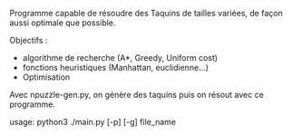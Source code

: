 Programme capable de résoudre des Taquins de tailles variées, de façon aussi optimale que possible.

Objectifs :
- algorithme de recherche (A*, Greedy, Uniform cost)
- fonctions heuristiques (Manhattan, euclidienne...)
- Optimisation

Avec npuzzle-gen.py, on génère des taquins puis on résout avec ce programme.


usage: python3 ./main.py [-p] [-g] file_name